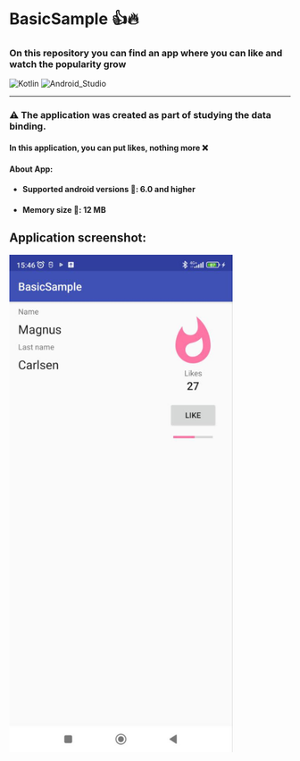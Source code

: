 # **BasicSample** :+1::fire:
### On this repository you can find an app where you can like and watch the popularity grow
![Kotlin](https://img.shields.io/badge/Kotlin-blueviolet?style=for-the-badge&logo=Kotlin&logoColor=blue)
![Android_Studio](https://img.shields.io/badge/Android_Studio-black?style=for-the-badge&logo=AndroidStudio&logoColor=green)
___
### :warning: The application was created as part of studying the data binding.

#### In this application, you can put likes, nothing more :x:

#### About App:
- #### Supported android versions :hammer:: 6.0 and higher
- #### Memory size :minidisc:: 12 MB

## Application screenshot:

<img src="screenshots/screen.jpg" width="400">
